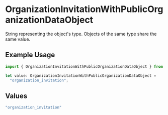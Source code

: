 # OrganizationInvitationWithPublicOrganizationDataObject

String representing the object's type. Objects of the same type share the same value.


## Example Usage

```typescript
import { OrganizationInvitationWithPublicOrganizationDataObject } from "@clerk/backend-api-client/models/components";

let value: OrganizationInvitationWithPublicOrganizationDataObject =
  "organization_invitation";
```

## Values

```typescript
"organization_invitation"
```